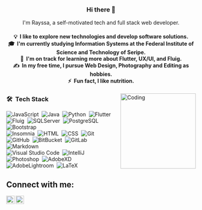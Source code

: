 <h3 align="center"> Hi there 👋</h3>

<p align="center">
I'm Rayssa, a self-motivated tech and full stack web developer.
</p>

<h4 align="center">
💡 &nbsp;I like to explore new technologies and develop software solutions.  <br />
🎓 &nbsp;I'm currently studying Information Systems at the Federal Institute of Science and Technology of Seripe.  <br />
🌱 &nbsp;I'm on track for learning more about Flutter, UX/UI, and Fluig.  <br />
✍️ &nbsp;In my free time, I pursue Web Design, Photography and Editing as hobbies.  <br />
⚡ &nbsp;Fun fact, I like nutrition.  <br />
</h4>

<img alt="Coding" src="https://instagram.faju6-1.fna.fbcdn.net/v/t51.2885-15/e35/39946411_482036772279116_5725456873201598464_n.jpg?_nc_ht=instagram.faju6-1.fna.fbcdn.net&_nc_cat=108&_nc_ohc=TJjf5gO3LuwAX8XcFgm&tp=1&oh=d82f9290b025d9f4902d224a317b1859&oe=6028EC92" align="right" width="200"/>

### 🛠 &nbsp;Tech Stack

![JavaScript](https://img.shields.io/badge/-JavaScript-05122A?style=flat&logo=javascript&logoColor=F7DF1E)&nbsp;
![Java](https://img.shields.io/badge/-Java-05122A?style=flat&logo=Java&logoColor=FFA518)&nbsp;
![Python](https://img.shields.io/badge/-Python-05122A?style=flat&logo=python)&nbsp;
![Flutter](https://img.shields.io/badge/-Flutter-05122A?style=flat&logo=flutter&logoColor=02569B)&nbsp;
![Fluig](https://img.shields.io/badge/-Fluig-05122A?style=flat&logo=fluig&logoColor=563D7C)&nbsp;
![SQLServer](https://img.shields.io/badge/-SQLServer-05122A?style=flat&logo=Microsoft-SQL-Server)&nbsp;
![PostgreSQL](https://img.shields.io/badge/-PostgreSQL-05122A?style=flat&logo=postgresql)&nbsp;
![Bootstrap](https://img.shields.io/badge/-Bootstrap-05122A?style=flat&logo=bootstrap&logoColor=563D7C)\
![Insomnia](https://img.shields.io/badge/-Insomnia-05122A?style=flat&logo=insomnia&logoColor=F7DF1E)&nbsp;
![HTML](https://img.shields.io/badge/-HTML-05122A?style=flat&logo=HTML5)&nbsp;
![CSS](https://img.shields.io/badge/-CSS-05122A?style=flat&logo=CSS3&logoColor=1572B6)&nbsp;
![Git](https://img.shields.io/badge/-Git-05122A?style=flat&logo=git)&nbsp;
![GitHub](https://img.shields.io/badge/-GitHub-05122A?style=flat&logo=github)&nbsp;
![BitBucket](https://img.shields.io/badge/-BitBucket-05122A?style=flat&logo=bitbucket&logoColor=F7DF1E)&nbsp;
![GitLab](https://img.shields.io/badge/-GitLab-05122A?style=flat&logo=gitlab&logoColor=F7DF1E)&nbsp;
![Markdown](https://img.shields.io/badge/-Markdown-05122A?style=flat&logo=markdown)\
![Visual Studio Code](https://img.shields.io/badge/-Visual%20Studio%20Code-05122A?style=flat&logo=visual-studio-code&logoColor=007ACC)&nbsp;
![IntelliJ](https://img.shields.io/badge/-IntelliJ-05122A?style=flat&logo=intellij-idea)\
![Photoshop](https://img.shields.io/badge/-Photoshop-05122A?style=flat&logo=adobe-photoshop)&nbsp;
![AdobeXD](https://img.shields.io/badge/-Adobe-XD-05122A?style=flat&logo=adobe-xd)
![AdobeLightroom](https://img.shields.io/badge/-AdobeLightroom-05122A?style=flat&logo=adobe-lightroom&logoColor=F7DF1E)&nbsp;
![LaTeX](https://img.shields.io/badge/-LaTeX-05122A?style=flat&logo=LATEX&logoColor=F7DF1E)&nbsp;

## Connect with me:
[<img align="left" alt="codeSTACKr.com" width="22px" src="https://www.flaticon.com/svg/vstatic/svg/1384/1384015.svg?token=exp=1610471319~hmac=513469d631d8fb45bcbf491ea79846e3" />](https://www.instagram.com/rayssa_s.andrade)
[<img align="left" alt="codeSTACKr | LinkedIn" width="22px" src="https://www.flaticon.com/svg/vstatic/svg/1384/1384014.svg?token=exp=1610471442~hmac=2ea5ec63c992eaf9f2ac1ca343995a74" />](https://www.linkedin.com/in/rayssa-andrade-7785041a3/)
<br />
